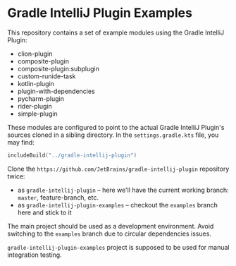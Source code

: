 # Gradle IntelliJ Plugin Examples

This repository contains a set of example modules using the Gradle IntelliJ Plugin:

- clion-plugin
- composite-plugin
- composite-plugin:subplugin
- custom-runide-task
- kotlin-plugin
- plugin-with-dependencies
- pycharm-plugin
- rider-plugin
- simple-plugin

These modules are configured to point to the actual Gradle IntelliJ Plugin's sources cloned in a sibling directory.
In the `settings.gradle.kts` file, you may find:

```kotlin
includeBuild("../gradle-intellij-plugin")
```

Clone the `https://github.com/JetBrains/gradle-intellij-plugin` repository twice:
- as `gradle-intellij-plugin` – here we'll have the current working branch: `master`, feature-branch, etc.
- as `gradle-intellij-plugin-examples` – checkout the `examples` branch here and stick to it

The main project should be used as a development environment.
Avoid switching to the `examples` branch due to circular dependencies issues.

`gradle-intellij-plugin-examples` project is supposed to be used for manual integration testing.
